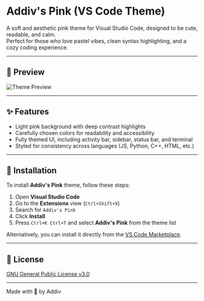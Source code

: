 # Addiv's Pink (VS Code Theme)

A soft and aesthetic pink theme for Visual Studio Code, designed to be cute, readable, and calm.  
Perfect for those who love pastel vibes, clean syntax highlighting, and a cozy coding experience.

---

## 📸 Preview

![Theme Preview](https://github.com/Addiv420/Addivs-Pink-VSCode/blob/main/screenshots/editor.png?raw=true)

---

## ✨ Features

- Light pink background with deep contrast highlights
- Carefully chosen colors for readability and accessibility
- Fully themed UI, including activity bar, sidebar, status bar, and terminal
- Styled for consistency across languages (JS, Python, C++, HTML, etc.)

---

## 🔧 Installation

To install **Addiv's Pink** theme, follow these steps:

1. Open **Visual Studio Code**
2. Go to the **Extensions** view (`Ctrl+Shift+X`)
3. Search for `Addiv's Pink`
4. Click **Install**
5. Press `Ctrl+K Ctrl+T` and select **Addiv's Pink** from the theme list

Alternatively, you can install it directly from the [VS Code Marketplace](https://marketplace.visualstudio.com/items?itemName=Addiv.addivs-pink).

---

## 📃 License

[GNU General Public License v3.0](LICENSE.md)

---

Made with 💙 by Addiv
